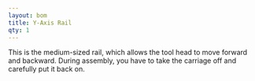 ```yaml
---
layout: bom
title: Y-Axis Rail
qty: 1
---
```


This is the medium-sized rail, which allows the tool head to move forward and backward. During assembly, you have to
take the carriage off and carefully put it back on.